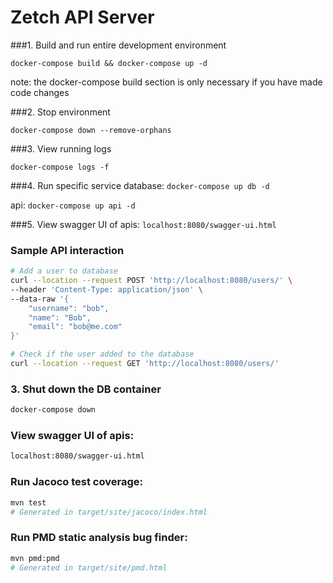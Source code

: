 # Zetch API Server


###1. Build and run entire development environment
```
docker-compose build && docker-compose up -d
```
note: the docker-compose build section is only necessary if you have made code changes

###2. Stop environment
```
docker-compose down --remove-orphans
```

###3. View running logs
```
docker-compose logs -f
```

###4. Run specific service
database: `docker-compose up db -d`

api: `docker-compose up api -d`

###5. View swagger UI of apis:
`localhost:8080/swagger-ui.html`


### Sample API interaction
```bash
# Add a user to database
curl --location --request POST 'http://localhost:8080/users/' \
--header 'Content-Type: application/json' \
--data-raw '{
    "username": "bob",
    "name": "Bob",
    "email": "bob@me.com"
}'

# Check if the user added to the database
curl --location --request GET 'http://localhost:8080/users/'
```

### 3. Shut down the DB container
```bash
docker-compose down
```
### View swagger UI of apis: 
```bash
localhost:8080/swagger-ui.html
```

### Run Jacoco test coverage:
```bash
mvn test
# Generated in target/site/jacoco/index.html
```

### Run PMD static analysis bug finder:
```bash
mvn pmd:pmd
# Generated in target/site/pmd.html
```
